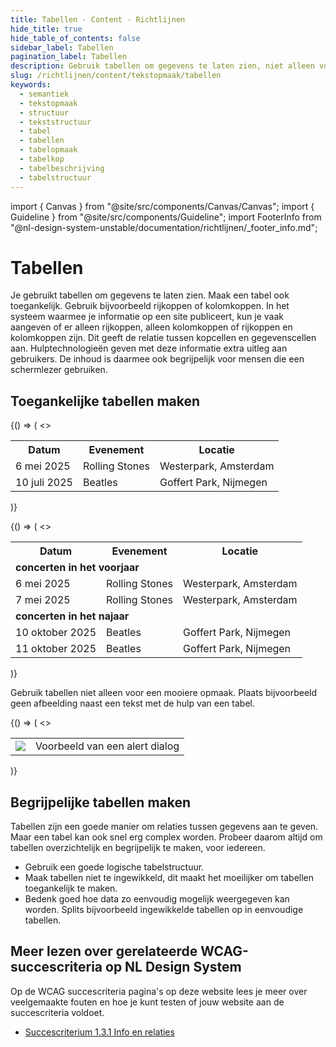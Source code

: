 ```yaml
---
title: Tabellen · Content · Richtlijnen
hide_title: true
hide_table_of_contents: false
sidebar_label: Tabellen
pagination_label: Tabellen
description: Gebruik tabellen om gegevens te laten zien, niet alleen voor een mooiere opmaak.
slug: /richtlijnen/content/tekstopmaak/tabellen
keywords:
  - semantiek
  - tekstopmaak
  - structuur
  - tekststructuur
  - tabel
  - tabellen
  - tabelopmaak
  - tabelkop
  - tabelbeschrijving
  - tabelstructuur
---
```


<!-- @license CC0-1.0 -->

import { Canvas } from "@site/src/components/Canvas/Canvas";
import { Guideline } from "@site/src/components/Guideline";
import FooterInfo from "@nl-design-system-unstable/documentation/richtlijnen/\_footer_info.md";

# Tabellen

Je gebruikt tabellen om gegevens te laten zien. Maak een tabel ook toegankelijk. Gebruik bijvoorbeeld rijkoppen of kolomkoppen. In het systeem waarmee je informatie op een site publiceert, kun je vaak aangeven of er alleen rijkoppen, alleen kolomkoppen of rijkoppen en kolomkoppen zijn. Dit geeft de relatie tussen kopcellen en gegevenscellen aan. Hulptechnologieën geven met deze informatie extra uitleg aan gebruikers. De inhoud is daarmee ook begrijpelijk voor mensen die een schermlezer gebruiken.

## Toegankelijke tabellen maken

<Guideline appearance="do" title="Markeer koppen als rijkoppen of kolomkoppen">
  <Canvas language="html">
    {() => (
      <>
        <paragraph>
          <table>
            <tr>
              <th>Datum</th>
              <th>Evenement</th>
              <th>Locatie</th>
            </tr>
            <tr>
              <td>6 mei 2025</td>
              <td>Rolling Stones</td>
              <td>Westerpark, Amsterdam</td>
            </tr>
            <tr>
              <td>10 juli 2025</td>
              <td>Beatles</td>
              <td>Goffert Park, Nijmegen</td>
            </tr>
          </table>
        </paragraph>
      </>
    )}
  </Canvas>
</Guideline>

<Guideline appearance="dont" title="Tussenkopjes gebruiken in de tabel die niet als koppen zijn aangegeven.
">
<Canvas language="html">
{() => (
<>
<paragraph>
<table>
<tr>
<th>Datum</th>
<th>Evenement</th>
<th>Locatie</th>
</tr>
<tr><td colspan='3'><strong>concerten in het voorjaar</strong></td></tr>
<tr>
<td>6 mei 2025</td>
<td>Rolling Stones</td>
<td>Westerpark, Amsterdam</td>
</tr>
<tr>
<td>7 mei 2025</td>
<td>Rolling Stones</td>
<td>Westerpark, Amsterdam</td>
</tr>
<tr><td colspan='3'><strong>concerten in het najaar</strong></td></tr>
<tr>
<td>10 oktober 2025</td>
<td>Beatles</td>
<td>Goffert Park, Nijmegen</td>
</tr>
<tr>
<td>11 oktober 2025</td>
<td>Beatles</td>
<td>Goffert Park, Nijmegen</td>
</tr>
</table>
</paragraph>
</>
)}
</Canvas>
</Guideline>

Gebruik tabellen niet alleen voor een mooiere opmaak. Plaats bijvoorbeeld geen afbeelding naast een tekst met de hulp van een tabel.

<Guideline appearance="dont" title="Tabel gebruiken voor mooiere opmaak.">
  <Canvas language="html">
    {() => (
      <>
        <paragraph>
          <table>
            <tr>
              <td style={{width:'50%'}}><img src="/svg/componenten_overzicht_alert-dialog.svg#component-illustration"/></td>
              <td>Voorbeeld van een alert dialog</td>
            </tr>
          </table>
        </paragraph>
      </>
    )}
  </Canvas>
</Guideline>

## Begrijpelijke tabellen maken

Tabellen zijn een goede manier om relaties tussen gegevens aan te geven. Maar een tabel kan ook snel erg complex worden. Probeer daarom altijd om tabellen overzichtelijk en begrijpelijk te maken, voor iedereen.

- Gebruik een goede logische tabelstructuur.
- Maak tabellen niet te ingewikkeld, dit maakt het moeilijker om tabellen toegankelijk te maken.
- Bedenk goed hoe data zo eenvoudig mogelijk weergegeven kan worden. Splits bijvoorbeeld ingewikkelde tabellen op in eenvoudige tabellen.

## Meer lezen over gerelateerde WCAG-succescriteria op NL Design System

Op de WCAG succescriteria pagina's op deze website lees je meer over veelgemaakte fouten en hoe je kunt testen of jouw website aan de succescriteria voldoet.

- [Succescriterium 1.3.1 Info en relaties](/wcag/1.3.1)

<FooterInfo />
